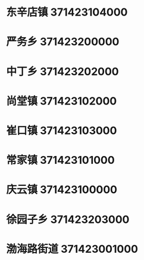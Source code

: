 # 东辛店镇 371423104000
# 严务乡 371423200000
# 中丁乡 371423202000
# 尚堂镇 371423102000
# 崔口镇 371423103000
# 常家镇 371423101000
# 庆云镇 371423100000
# 徐园子乡 371423203000
# 渤海路街道 371423001000
